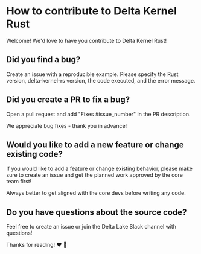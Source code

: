 # How to contribute to Delta Kernel Rust

Welcome!  We'd love to have you contribute to Delta Kernel Rust!

## Did you find a bug?

Create an issue with a reproducible example.  Please specify the Rust version, delta-kernel-rs version, the code executed, and the error message.

## Did you create a PR to fix a bug?

Open a pull request and add "Fixes #issue_number" in the PR description.

We appreciate bug fixes - thank you in advance!

## Would you like to add a new feature or change existing code?

If you would like to add a feature or change existing behavior, please make sure to create an issue and get the planned work approved by the core team first!

Always better to get aligned with the core devs before writing any code.

## Do you have questions about the source code?

Feel free to create an issue or join the Delta Lake Slack channel with questions!

Thanks for reading! :heart: :crab:
